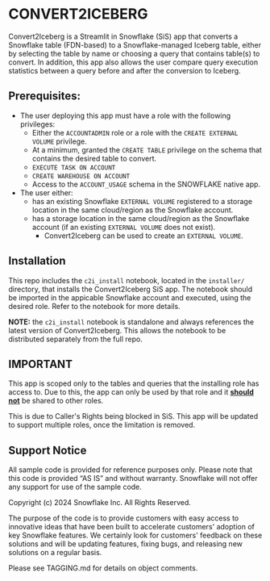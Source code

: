 # CONVERT2ICEBERG

Convert2Iceberg is a Streamlit in Snowflake (SiS) app that converts a Snowflake table (FDN-based) to a Snowflake-managed Iceberg table, either by selecting the table by name or choosing a query that contains table(s) to convert. In addition, this app also allows the user compare query execution statistics between a query before and after the conversion to Iceberg.

## Prerequisites:
- The user deploying this app must have a role with the following privileges:
    - Either the `ACCOUNTADMIN` role or a role with the `CREATE EXTERNAL VOLUME` privilege.
    - At a minimum, granted the `CREATE TABLE` privilege on the schema that contains the desired table to convert.
    - `EXECUTE TASK ON ACCOUNT`
    - `CREATE WAREHOUSE ON ACCOUNT`
    - Access to the `ACCOUNT_USAGE` schema in the SNOWFLAKE native app.
- The user either:
    - has an existing Snowflake `EXTERNAL VOLUME` registered to a storage location in the same cloud/region as the Snowflake account.
    - has a storage location in the same cloud/region as the Snowflake account (if an existing `EXTERNAL VOLUME` does not exist).
        - Convert2Iceberg can be used to create an `EXTERNAL VOLUME`.

## Installation
This repo includes the `c2i_install` notebook, located in the `installer/` directory, that installs the Convert2Iceberg SiS app. The notebook should be imported in the appicable Snowflake account and executed, using the desired role. Refer to the notebook for more details.

**NOTE:** the `c2i_install` notebook is standalone and always references the latest version of Convert2Iceberg. This allows the notebook to be distributed separately from the full repo.

## IMPORTANT
This app is scoped only to the tables and queries that the installing role has access to. Due to this, the app can only be used by that role and it <ins>**should not**</ins> be shared to other roles.

This is due to Caller's Rights being blocked in SiS. This app will be updated to support multiple roles, once the limitation is removed.

## Support Notice
All sample code is provided for reference purposes only. Please note that this code is provided “AS IS” and without warranty.  Snowflake will not offer any support for use of the sample code.

Copyright (c) 2024 Snowflake Inc. All Rights Reserved.

The purpose of the code is to provide customers with easy access to innovative ideas that have been built to accelerate customers' adoption of key Snowflake features.  We certainly look for customers' feedback on these solutions and will be updating features, fixing bugs, and releasing new solutions on a regular basis.

Please see TAGGING.md for details on object comments.
